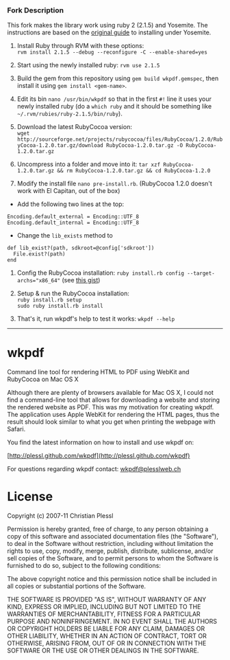 ### Fork Description
This fork makes the library work using ruby 2 (2.1.5) and Yosemite. The instructions are based on the [original guide](https://github.com/plessl/wkpdf/wiki/How-to-install-on-MacOS-10.10-Yosemite) to installing under Yosemite.

1. Install Ruby through RVM with these options:   
`rvm install 2.1.5 --debug --reconfigure -C --enable-shared=yes`  

1. Start using the newly installed ruby: `rvm use 2.1.5` 

1. Build the gem from this repository using `gem build wkpdf.gemspec`, then install it using `gem install <gem-name>`.

1. Edit its bin `nano /usr/bin/wkpdf` so that in the first `#!` line it uses your newly installed ruby (do a `which ruby` and it should be something like `~/.rvm/rubies/ruby-2.1.5/bin/ruby`).

1. Download the latest RubyCocoa version:  
`wget http://sourceforge.net/projects/rubycocoa/files/RubyCocoa/1.2.0/RubyCocoa-1.2.0.tar.gz/download RubyCocoa-1.2.0.tar.gz -O RubyCocoa-1.2.0.tar.gz`

1. Uncompress into a folder and move into it: `tar xzf RubyCocoa-1.2.0.tar.gz && rm RubyCocoa-1.2.0.tar.gz && cd RubyCocoa-1.2.0`

1. Modify the install file `nano pre-install.rb`. (RubyCocoa 1.2.0 doesn't work with El Capitan, out of the box)
  - Add the following two lines at the top:
 ```
 Encoding.default_external = Encoding::UTF_8
 Encoding.default_internal = Encoding::UTF_8
 ```
 - Change the `lib_exists` method to
 ```
 def lib_exist?(path, sdkroot=@config['sdkroot'])
   File.exist?(path)
 end
 ```

1. Config the RubyCocoa installation: `ruby install.rb config --target-archs="x86_64"` (see [this gist](https://gist.github.com/thibaudgg/294465))

1. Setup & run the RubyCocoa installation:   
`ruby install.rb setup`  
`sudo ruby install.rb install`

1. That's it, run wkpdf's help to test it works:
`wkpdf --help`



-----

wkpdf
=====

Command line tool for rendering HTML to PDF using WebKit and RubyCocoa on Mac OS X

Although there are plenty of browsers available for Mac OS X, I could not find 
a command-line tool that allows for downloading a website and storing the 
rendered website as PDF. This was my motivation for creating wkpdf. The 
application uses Apple WebKit for rendering the HTML pages, thus the result 
should look similar to what you get when printing the webpage with Safari.

You find the latest information on how to install and use wkpdf on:

  [http://plessl.github.com/wkpdf](http://plessl.github.com/wkpdf)

For questions regarding wkpdf contact: wkpdf@plesslweb.ch

License
=======

Copyright (c) 2007-11 Christian Plessl

Permission is hereby granted, free of charge, to any person
obtaining a copy of this software and associated documentation
files (the "Software"), to deal in the Software without
restriction, including without limitation the rights to use,
copy, modify, merge, publish, distribute, sublicense, and/or sell
copies of the Software, and to permit persons to whom the
Software is furnished to do so, subject to the following
conditions:

The above copyright notice and this permission notice shall be
included in all copies or substantial portions of the Software.

THE SOFTWARE IS PROVIDED "AS IS", WITHOUT WARRANTY OF ANY KIND,
EXPRESS OR IMPLIED, INCLUDING BUT NOT LIMITED TO THE WARRANTIES
OF MERCHANTABILITY, FITNESS FOR A PARTICULAR PURPOSE AND
NONINFRINGEMENT. IN NO EVENT SHALL THE AUTHORS OR COPYRIGHT
HOLDERS BE LIABLE FOR ANY CLAIM, DAMAGES OR OTHER LIABILITY,
WHETHER IN AN ACTION OF CONTRACT, TORT OR OTHERWISE, ARISING
FROM, OUT OF OR IN CONNECTION WITH THE SOFTWARE OR THE USE OR
OTHER DEALINGS IN THE SOFTWARE.
